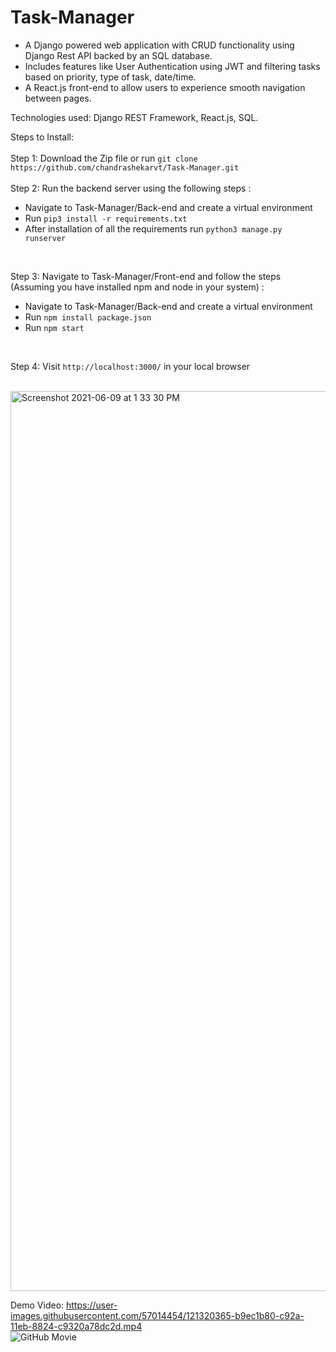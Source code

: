 # Task-Manager

- A Django powered web application with CRUD functionality using Django Rest API backed by an SQL database. <br />
- Includes features like User Authentication using JWT and filtering tasks based on priority, type of task, date/time. <br/>
- A React.js front-end to allow users to experience smooth navigation between pages.<br />

Technologies used: Django REST Framework, React.js, SQL.<br />

Steps to Install:<br />
<br />
Step 1: Download the Zip file or run ```git clone https://github.com/chandrashekarvt/Task-Manager.git``` <br/>
<br />
Step 2: Run the backend server using the following steps :<br />
  - Navigate to Task-Manager/Back-end and create a virtual environment<br />
  - Run ```pip3 install -r requirements.txt```<br />
  - After installation of all the requirements run ```python3 manage.py runserver```<br />
  <br />
  
Step 3: Navigate to Task-Manager/Front-end and follow the steps (Assuming you have installed npm and node in your system) :<br />
  - Navigate to Task-Manager/Back-end and create a virtual environment<br />
  - Run ```npm install package.json```<br />
  - Run ```npm start```<br />
  <br />

Step 4: Visit ```http://localhost:3000/``` in your local browser<br />
<br />

<img width="1440" alt="Screenshot 2021-06-09 at 1 33 30 PM" src="https://user-images.githubusercontent.com/57014454/121320222-94f7a880-c92a-11eb-85aa-9b6b9c50abe8.png">
<br/>

Demo Video: https://user-images.githubusercontent.com/57014454/121320365-b9ec1b80-c92a-11eb-8824-c9320a78dc2d.mp4 <br/>
![GitHub Movie](https://user-images.githubusercontent.com/57014454/121322649-ca04fa80-c92c-11eb-9a94-a4718b66f1d0.gif)
